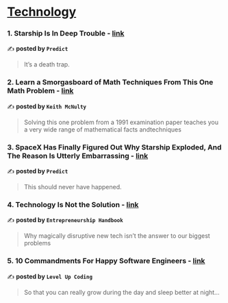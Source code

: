 
<h1><a href=https://medium.com/tag/technology/recommended target="_blank" rel="noopener noreferrer">Technology</a></h1>
<h3>1. Starship Is In Deep Trouble - <a href="https://medium.com/predict/starship-is-in-deep-trouble-cf74d730c0c7" target="_blank" rel="noopener noreferrer">link</a></h3>

✍️ **posted by `Predict`**

<blockquote>It’s a death trap.</blockquote>

<h3>2. Learn a Smorgasboard of Math Techniques From This One Math Problem - <a href="https://medium.com/@keith-mcnulty/learn-a-smorgasboard-of-math-techniques-from-this-one-math-problem-2f98c62c8e16" target="_blank" rel="noopener noreferrer">link</a></h3>

✍️ **posted by `Keith McNulty`**

<blockquote>Solving this one problem from a 1991 examination paper teaches you a very wide range of mathematical facts andtechniques</blockquote>

<h3>3. SpaceX Has Finally Figured Out Why Starship Exploded, And The Reason Is Utterly Embarrassing - <a href="https://medium.com/predict/spacex-has-finally-figured-out-why-starship-exploded-and-the-reason-is-utterly-embarrassing-ccb30295c8e5" target="_blank" rel="noopener noreferrer">link</a></h3>

✍️ **posted by `Predict`**

<blockquote>This should never have happened.</blockquote>

<h3>4. Technology Is Not the Solution - <a href="https://medium.com/entrepreneur-s-handbook/technology-is-not-the-solution-b293895754a9" target="_blank" rel="noopener noreferrer">link</a></h3>

✍️ **posted by `Entrepreneurship Handbook`**

<blockquote>Why magically disruptive new tech isn’t the answer to our biggest problems</blockquote>

<h3>5. 10 Commandments For Happy Software Engineers - <a href="https://medium.com/gitconnected/10-commandments-for-happy-software-engineers-7cd3d99a6afc" target="_blank" rel="noopener noreferrer">link</a></h3>

✍️ **posted by `Level Up Coding`**

<blockquote>So that you can really grow during the day and sleep better at night…</blockquote>

